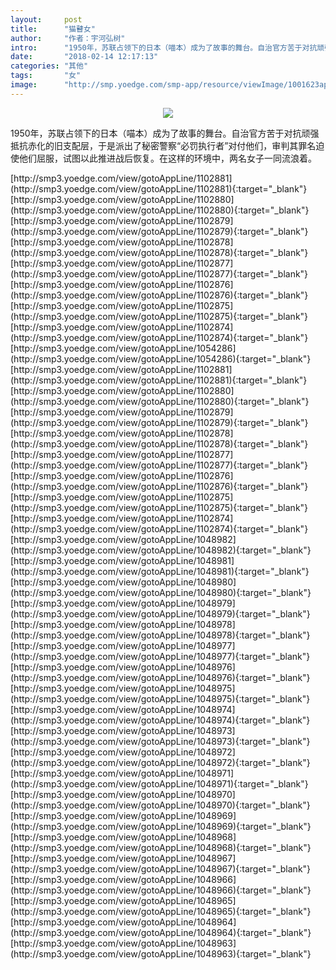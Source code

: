```yaml
---
layout:     post
title:      "猫瞽女"
author:     "作者：宇河弘树"
intro:      "1950年，苏联占领下的日本（喵本）成为了故事的舞台。自治官方苦于对抗顽强抵抗赤化的旧支配层，于是派出了秘密警察“必罚执行者”对付他们，审判其罪名迫使他们屈服，试图以此推进战后恢复。在这样的环境中，两名女子一同流浪着。"
date:       "2018-02-14 12:17:13"
categories: "其他"
tags:       "女"
image:      "http://smp.yoedge.com/smp-app/resource/viewImage/1001623appline.png"
---
```

<div style="text-align: center">
<p><img src="http://smp.yoedge.com/smp-app/resource/viewImage/1001623appline.png"/></p>
</div>
<p class="post-meta">
<span>1950年，苏联占领下的日本（喵本）成为了故事的舞台。自治官方苦于对抗顽强抵抗赤化的旧支配层，于是派出了秘密警察“必罚执行者”对付他们，审判其罪名迫使他们屈服，试图以此推进战后恢复。在这样的环境中，两名女子一同流浪着。</span>
</p>
[http://smp3.yoedge.com/view/gotoAppLine/1102881](http://smp3.yoedge.com/view/gotoAppLine/1102881){:target="_blank"}
[http://smp3.yoedge.com/view/gotoAppLine/1102880](http://smp3.yoedge.com/view/gotoAppLine/1102880){:target="_blank"}
[http://smp3.yoedge.com/view/gotoAppLine/1102879](http://smp3.yoedge.com/view/gotoAppLine/1102879){:target="_blank"}
[http://smp3.yoedge.com/view/gotoAppLine/1102878](http://smp3.yoedge.com/view/gotoAppLine/1102878){:target="_blank"}
[http://smp3.yoedge.com/view/gotoAppLine/1102877](http://smp3.yoedge.com/view/gotoAppLine/1102877){:target="_blank"}
[http://smp3.yoedge.com/view/gotoAppLine/1102876](http://smp3.yoedge.com/view/gotoAppLine/1102876){:target="_blank"}
[http://smp3.yoedge.com/view/gotoAppLine/1102875](http://smp3.yoedge.com/view/gotoAppLine/1102875){:target="_blank"}
[http://smp3.yoedge.com/view/gotoAppLine/1102874](http://smp3.yoedge.com/view/gotoAppLine/1102874){:target="_blank"}
[http://smp3.yoedge.com/view/gotoAppLine/1054286](http://smp3.yoedge.com/view/gotoAppLine/1054286){:target="_blank"}
[http://smp3.yoedge.com/view/gotoAppLine/1102881](http://smp3.yoedge.com/view/gotoAppLine/1102881){:target="_blank"}
[http://smp3.yoedge.com/view/gotoAppLine/1102880](http://smp3.yoedge.com/view/gotoAppLine/1102880){:target="_blank"}
[http://smp3.yoedge.com/view/gotoAppLine/1102879](http://smp3.yoedge.com/view/gotoAppLine/1102879){:target="_blank"}
[http://smp3.yoedge.com/view/gotoAppLine/1102878](http://smp3.yoedge.com/view/gotoAppLine/1102878){:target="_blank"}
[http://smp3.yoedge.com/view/gotoAppLine/1102877](http://smp3.yoedge.com/view/gotoAppLine/1102877){:target="_blank"}
[http://smp3.yoedge.com/view/gotoAppLine/1102876](http://smp3.yoedge.com/view/gotoAppLine/1102876){:target="_blank"}
[http://smp3.yoedge.com/view/gotoAppLine/1102875](http://smp3.yoedge.com/view/gotoAppLine/1102875){:target="_blank"}
[http://smp3.yoedge.com/view/gotoAppLine/1102874](http://smp3.yoedge.com/view/gotoAppLine/1102874){:target="_blank"}
[http://smp3.yoedge.com/view/gotoAppLine/1048982](http://smp3.yoedge.com/view/gotoAppLine/1048982){:target="_blank"}
[http://smp3.yoedge.com/view/gotoAppLine/1048981](http://smp3.yoedge.com/view/gotoAppLine/1048981){:target="_blank"}
[http://smp3.yoedge.com/view/gotoAppLine/1048980](http://smp3.yoedge.com/view/gotoAppLine/1048980){:target="_blank"}
[http://smp3.yoedge.com/view/gotoAppLine/1048979](http://smp3.yoedge.com/view/gotoAppLine/1048979){:target="_blank"}
[http://smp3.yoedge.com/view/gotoAppLine/1048978](http://smp3.yoedge.com/view/gotoAppLine/1048978){:target="_blank"}
[http://smp3.yoedge.com/view/gotoAppLine/1048977](http://smp3.yoedge.com/view/gotoAppLine/1048977){:target="_blank"}
[http://smp3.yoedge.com/view/gotoAppLine/1048976](http://smp3.yoedge.com/view/gotoAppLine/1048976){:target="_blank"}
[http://smp3.yoedge.com/view/gotoAppLine/1048975](http://smp3.yoedge.com/view/gotoAppLine/1048975){:target="_blank"}
[http://smp3.yoedge.com/view/gotoAppLine/1048974](http://smp3.yoedge.com/view/gotoAppLine/1048974){:target="_blank"}
[http://smp3.yoedge.com/view/gotoAppLine/1048973](http://smp3.yoedge.com/view/gotoAppLine/1048973){:target="_blank"}
[http://smp3.yoedge.com/view/gotoAppLine/1048972](http://smp3.yoedge.com/view/gotoAppLine/1048972){:target="_blank"}
[http://smp3.yoedge.com/view/gotoAppLine/1048971](http://smp3.yoedge.com/view/gotoAppLine/1048971){:target="_blank"}
[http://smp3.yoedge.com/view/gotoAppLine/1048970](http://smp3.yoedge.com/view/gotoAppLine/1048970){:target="_blank"}
[http://smp3.yoedge.com/view/gotoAppLine/1048969](http://smp3.yoedge.com/view/gotoAppLine/1048969){:target="_blank"}
[http://smp3.yoedge.com/view/gotoAppLine/1048968](http://smp3.yoedge.com/view/gotoAppLine/1048968){:target="_blank"}
[http://smp3.yoedge.com/view/gotoAppLine/1048967](http://smp3.yoedge.com/view/gotoAppLine/1048967){:target="_blank"}
[http://smp3.yoedge.com/view/gotoAppLine/1048966](http://smp3.yoedge.com/view/gotoAppLine/1048966){:target="_blank"}
[http://smp3.yoedge.com/view/gotoAppLine/1048965](http://smp3.yoedge.com/view/gotoAppLine/1048965){:target="_blank"}
[http://smp3.yoedge.com/view/gotoAppLine/1048964](http://smp3.yoedge.com/view/gotoAppLine/1048964){:target="_blank"}
[http://smp3.yoedge.com/view/gotoAppLine/1048963](http://smp3.yoedge.com/view/gotoAppLine/1048963){:target="_blank"}



